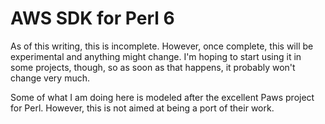 # AWS SDK for Perl 6

As of this writing, this is incomplete. However, once complete, this will be
experimental and anything might change. I'm hoping to start using it in some
projects, though, so as soon as that happens, it probably won't change very
much.

Some of what I am doing here is modeled after the excellent Paws project for
Perl. However, this is not aimed at being a port of their work.
